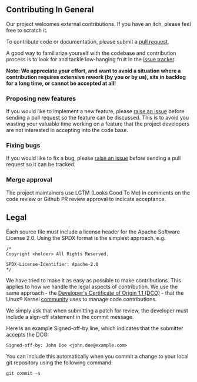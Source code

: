 ## Contributing In General

Our project welcomes external contributions. If you have an itch, please feel
free to scratch it.

To contribute code or documentation, please submit a [pull
request](https://github.com/IBM/sev-snp-measure/pulls).

A good way to familiarize yourself with the codebase and contribution process
is to look for and tackle low-hanging fruit in the [issue
tracker](https://github.com/IBM/sev-snp-measure/issues).

**Note: We appreciate your effort, and want to avoid a situation where a
contribution requires extensive rework (by you or by us), sits in backlog for a
long time, or cannot be accepted at all!**

### Proposing new features

If you would like to implement a new feature, please [raise an
issue](https://github.com/IBM/sev-snp-measure/issues) before sending a pull
request so the feature can be discussed. This is to avoid you wasting your
valuable time working on a feature that the project developers are not
interested in accepting into the code base.

### Fixing bugs

If you would like to fix a bug, please [raise an
issue](https://github.com/IBM/sev-snp-measure/issues) before sending a pull
request so it can be tracked.

### Merge approval

The project maintainers use LGTM (Looks Good To Me) in comments on the code
review or Github PR review approval to indicate acceptance.

## Legal

Each source file must include a license header for the Apache
Software License 2.0. Using the SPDX format is the simplest approach.
e.g.

```
/*
Copyright <holder> All Rights Reserved.

SPDX-License-Identifier: Apache-2.0
*/
```

We have tried to make it as easy as possible to make contributions. This
applies to how we handle the legal aspects of contribution. We use the
same approach - the [Developer's Certificate of Origin 1.1 (DCO)](https://github.com/hyperledger/fabric/blob/master/docs/source/DCO1.1.txt) - that the Linux® Kernel [community](https://elinux.org/Developer_Certificate_Of_Origin)
uses to manage code contributions.

We simply ask that when submitting a patch for review, the developer
must include a sign-off statement in the commit message.

Here is an example Signed-off-by line, which indicates that the
submitter accepts the DCO:

```
Signed-off-by: John Doe <john.doe@example.com>
```

You can include this automatically when you commit a change to your
local git repository using the following command:

```
git commit -s
```
